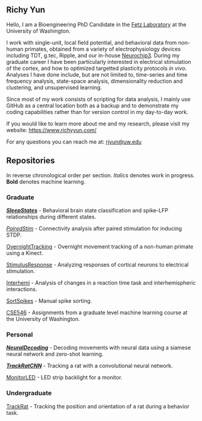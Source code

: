 ## Richy Yun

Hello, I am a Bioengineering PhD Candidate in the [Fetz Laboratory](https://depts.washington.edu/fetzweb/) at the University of Washington. 

I work with single-unit, local field potential, and behavioral data from non-human primates, obtained from a variety of electrophysiology devices including TDT, g.tec, Ripple, and our in-house [Neurochip3](https://depts.washington.edu/fetzweb/neurochip3.html). During my graduate career I have been particularly interested in electrical stimulation of the cortex, and how to optimized targetted plasticity protocols *in vivo*. Analyses I have done include, but are not limited to, time-series and time frequency analysis, state-space analysis, dimensionality reduction and clustering, and unsupervised learning.

Since most of my work consists of scripting for data analysis, I mainly use GitHub as a central location both as a backup and to demonstrate my coding capabilities rather than for version control in my day-to-day work.  

If you would like to learn more about me and my research, please visit my website: https://www.richyyun.com/

For any questions you can reach me at: rjyun@uw.edu


## Repositories
In reverse chronological order per section. *Italics* denotes work in progress. **Bold** denotes machine learning. 

### Graduate

[**_SleepStates_**](https://github.com/richyyun/SleepStates) - Behavioral brain state classification and spike-LFP relationships during different states.

[*PairedStim*](https://github.com/richyyun/PairedStim) - Connectivity analysis after paired stimulation for inducing STDP.

[OvernightTracking](https://github.com/richyyun/OvernightTracking) - Overnight movement tracking of a non-human primate using a Kinect.

[StimulusResponse](https://github.com/richyyun/StimulusResponse) - Analyzing responses of cortical neurons to electrical stimulation. 

[Interhemi](https://github.com/richyyun/Interhemi) - Analysis of changes in a reaction time task and interhemispheric interactions.

[SortSpikes](https://github.com/richyyun/SortSpikes) - Manual spike sorting.

[CSE546](https://github.com/richyyun/CSE546) - Assignments from a graduate level machine learning course at the University of Washington.

### Personal

[**_NeuralDecoding_**](https://github.com/richyyun/NeuralDecoding) - Decoding movements with neural data using a siamese neural network and zero-shot learning.

[**_TrackRatCNN_**](https://github.com/richyyun/TrackRatCNN) - Tracking a rat with a convolutional neural network.

[MonitorLED](https://github.com/richyyun/MonitorLED) - LED strip backlight for a monitor.

### Undergraduate

[TrackRat](https://github.com/richyyun/TrackRat) - Tracking the position and orientation of a rat during a behavior task.
